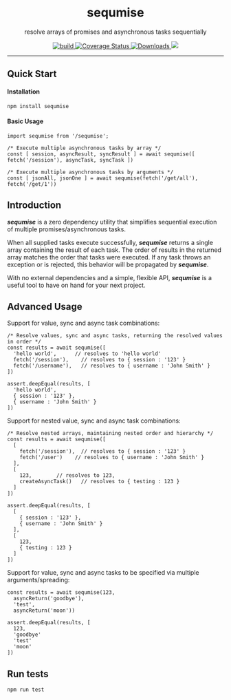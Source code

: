 <h1 align="center">sequmise</h1>
<p align="center">resolve arrays of promises and asynchronous tasks sequentially</p>

<p align="center">
  <a href="https://travis-ci.org/dacre-denny/js-sequmise">
    <img src="https://api.travis-ci.org/dacre-denny/js-sequmise.svg?branch=master" alt="build">
  </a>
  <a href="https://coveralls.io/github/dacre-denny/js-sequmise?branch=master">
    <img src="https://coveralls.io/repos/github/dacre-denny/js-sequmise/badge.svg?branch=master" alt="Coverage Status">
  </a>
  <a href="https://www.npmjs.com/package/sequmise">
    <img src="https://img.shields.io/npm/dm/sequmise.svg" alt="Downloads">
  </a>
  <a href="https://app.codacy.com/app/dacre-denny/js-sequmise?utm_source=github.com&utm_medium=referral&utm_content=dacre-denny/js-sequmise&utm_campaign=Badge_Grade_Dashboard"><img src="https://api.codacy.com/project/badge/Grade/e5d066a126664778b259b48f814465a0" /></a>
</p>

---

## Quick Start

#### Installation

```
npm install sequmise
```

#### Basic Usage

```
import sequmise from '/sequmise';

/* Execute multiple asynchronous tasks by array */
const [ session, asyncResult, syncResult ] = await sequmise([ fetch('/session'), asyncTask, syncTask ])

/* Execute multiple asynchronous tasks by arguments */
const [ jsonAll, jsonOne ] = await sequmise(fetch('/get/all'), fetch('/get/1'))
```

## Introduction

**_sequmise_** is a zero dependency utility that simplifies sequential execution of multiple promises/asynchronous tasks.

When all supplied tasks execute successfully, **_sequmise_** returns a single array containing the result of each task. The order of results in the returned array matches the order that tasks were executed. If any task throws an exception or is rejected, this behavior will be propagated by **_sequmise_**.

With no external dependencies and a simple, flexible API, **_sequmise_** is a useful tool to have on hand for your next project.

## Advanced Usage

Support for value, sync and async task combinations:

```
/* Resolve values, sync and async tasks, returning the resolved values in order */
const results = await sequmise([
  'hello world',      // resolves to 'hello world'
  fetch('/session'),    // resolves to { session : '123' }
  fetch('/username'),   // resolves to { username : 'John Smith' }
])

assert.deepEqual(results, [
  'hello world',
  { session : '123' },
  { username : 'John Smith' }
])
```

Support for nested value, sync and async task combinations:

```
/* Resolve nested arrays, maintaining nested order and hierarchy */
const results = await sequmise([
  [
    fetch('/session'),  // resolves to { session : '123' }
    fetch('/user')    // resolves to { username : 'John Smith' }
  ],
  [
    123,        // resolves to 123,
    createAsyncTask()   // resolves to { testing : 123 }
  ]
])

assert.deepEqual(results, [
  [
    { session : '123' },
    { username : 'John Smith' }
  ],
  [
    123,
    { testing : 123 }
  ]
])
```

Support for value, sync and async tasks to be specified via multiple arguments/spreading:

```
const results = await sequmise(123,
  asyncReturn('goodbye'),
  'test',
  asyncReturn('moon'))

assert.deepEqual(results, [
  123,
  'goodbye'
  'test'
  'moon'
])
```

## Run tests

```
npm run test
```
